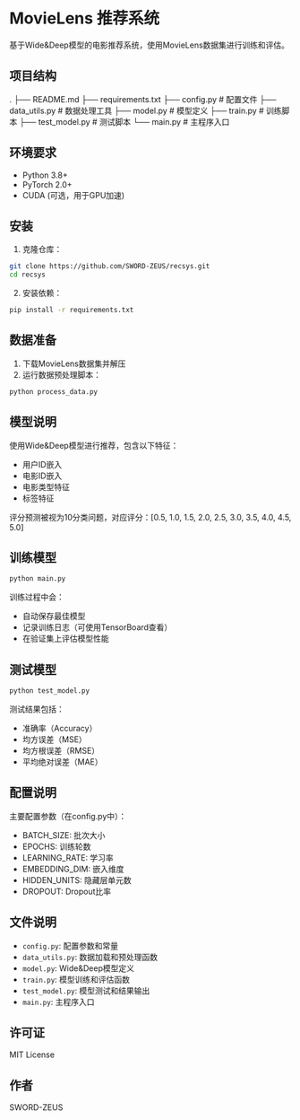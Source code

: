 # MovieLens 推荐系统

基于Wide&Deep模型的电影推荐系统，使用MovieLens数据集进行训练和评估。

## 项目结构 
.
├── README.md
├── requirements.txt
├── config.py # 配置文件
├── data_utils.py # 数据处理工具
├── model.py # 模型定义
├── train.py # 训练脚本
├── test_model.py # 测试脚本
└── main.py # 主程序入口

## 环境要求

- Python 3.8+
- PyTorch 2.0+
- CUDA (可选，用于GPU加速)

## 安装

1. 克隆仓库：
```bash
git clone https://github.com/SWORD-ZEUS/recsys.git
cd recsys
```

2. 安装依赖：
```bash
pip install -r requirements.txt
```

## 数据准备

1. 下载MovieLens数据集并解压
2. 运行数据预处理脚本：
```bash
python process_data.py
```

## 模型说明

使用Wide&Deep模型进行推荐，包含以下特征：
- 用户ID嵌入
- 电影ID嵌入
- 电影类型特征
- 标签特征

评分预测被视为10分类问题，对应评分：[0.5, 1.0, 1.5, 2.0, 2.5, 3.0, 3.5, 4.0, 4.5, 5.0]

## 训练模型

```bash
python main.py
```

训练过程中会：
- 自动保存最佳模型
- 记录训练日志（可使用TensorBoard查看）
- 在验证集上评估模型性能

## 测试模型

```bash
python test_model.py
```

测试结果包括：
- 准确率（Accuracy）
- 均方误差（MSE）
- 均方根误差（RMSE）
- 平均绝对误差（MAE）

## 配置说明

主要配置参数（在config.py中）：
- BATCH_SIZE: 批次大小
- EPOCHS: 训练轮数
- LEARNING_RATE: 学习率
- EMBEDDING_DIM: 嵌入维度
- HIDDEN_UNITS: 隐藏层单元数
- DROPOUT: Dropout比率

## 文件说明

- `config.py`: 配置参数和常量
- `data_utils.py`: 数据加载和预处理函数
- `model.py`: Wide&Deep模型定义
- `train.py`: 模型训练和评估函数
- `test_model.py`: 模型测试和结果输出
- `main.py`: 主程序入口

## 许可证

MIT License

## 作者

SWORD-ZEUS
